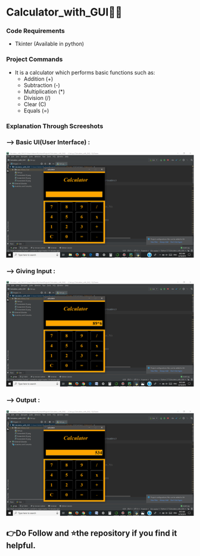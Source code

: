# Calculator_with_GUI👩‍💻 

### Code Requirements
- Tkinter (Available in python)


### Project Commands
- It is a calculator which performs basic functions such as:
  - Addition (+)
  - Subtraction (-)
  - Multiplication (*)
  - Division (/)
  - Clear (C)
  - Equals (=)
  

### Explanation Through Screeshots

 ### --> Basic UI(User Interface) :

<img src="Screenshot1.png">

 ### --> Giving Input :

<img src="Screenshot2.png">

 ### --> Output :

<img src="Screenshot3.png">

## 👉Do Follow and ⭐the repository if you find it helpful.
